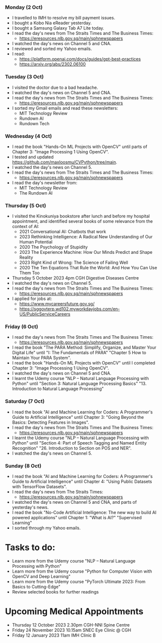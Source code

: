### Monday (2 Oct)
- I travelled to IMH to resolve my bill payment issues.
- I bought a Kobo Nia eReader yesterday.
- I bought a Samsung Galaxy Tab A7 Lite today.  
- I read the day's news from The Straits Times and The Business Times:
    - https://eresources.nlb.gov.sg/main/sphnewspapers
- I watched the day's news on Channel 5 and CNA.  
- I reviewed and sorted my Yahoo emails.  
- I read:
    - https://platform.openai.com/docs/guides/gpt-best-practices
    - https://arxiv.org/abs/2302.06100

### Tuesday (3 Oct)
- I visited the doctor due to a bad headache.  
- I watched the day's news on Channel 5 and CNA.  
- I read the day's news from The Straits Times and The Business Times:
    - https://eresources.nlb.gov.sg/main/sphnewspapers
- I sorted my Gmail emails and read these newsletters:
    - MIT Technology Review
    - Rundown AI
    - Rundown Tech

### Wednesday (4 Oct)
- I read the book "Hands-On ML Projects with OpenCV" until parts of Chapter 3: "Image Processing 1 Using OpenCV".  
- I tested and updated https://github.com/maxloosmu/CVPython/tree/main.  
- I watched the day's news on Channel 5.
- I read the day's news from The Straits Times and The Business Times:
    - https://eresources.nlb.gov.sg/main/sphnewspapers
- I read the day's newsletter from:
    - MIT Technology Review
    - The Rundown AI

### Thursday (5 Oct)
- I visited the Kinokuniya bookstore after lunch and before my hospital appointment, and identified several books of some relevance from the context of AI:
    - 2021 Conversational AI: Chatbots that work
    - 2023 Rethinking Intelligence: A Radical New Understanding of Our Human Potential 
    - 2020 The Psychology of Stupidity
    - 2023 The Experience Machine: How Our Minds Predict and Shape Reality 
    - 2023 Right Kind of Wrong: The Science of Failing Well 
    - 2020 The Ten Equations That Rule the World: And How You Can Use Them Too 
- Thursday 5 October 2023 4pm CGH Digestive Diseases Centre
- I watched the day's news on Channel 5.
- I read the day's news from The Straits Times and The Business Times:
    - https://eresources.nlb.gov.sg/main/sphnewspapers
- I applied for jobs at:
    - https://www.mycareersfuture.gov.sg/
    - https://sggovterp.wd102.myworkdayjobs.com/en-US/PublicServiceCareers

### Friday (6 Oct)
- I read the day's news from The Straits Times and The Business Times:
    - https://eresources.nlb.gov.sg/main/sphnewspapers
- I read the book "The PARA Method: Simplify, Organize, and Master Your Digital Life" until "I: The Fundamentals of PARA" "Chapter 5 How to Maintain Your PARA System".
- I read the book "Hands-On ML Projects with OpenCV" until I completed Chapter 3: "Image Processing 1 Using OpenCV".  
- I watched the day's news on Channel 5 and CNA.
- I learnt the Udemy course "NLP – Natural Language Processing with Python" until "Section 3: Natural Language Processing Basics" "13. Introduction to Natural Language Processing"

### Saturday (7 Oct)
- I read the book "AI and Machine Learning for Coders: A Programmer's Guide to Artificial Intelligence" until Chapter 3: "Going Beyond the Basics: Detecting Features in Images".
- I read the day's news from The Straits Times and The Business Times:
    - https://eresources.nlb.gov.sg/main/sphnewspapers
- I learnt the Udemy course "NLP – Natural Language Processing with Python" until "Section 4: Part of Speech Tagging and Named Entity Recognition" "26. Introduction to Section on POS and NER".  
- I watched the day's news on Channel 5.

### Sunday (8 Oct)
- I read the book "AI and Machine Learning for Coders: A Programmer's Guide to Artificial Intelligence" until Chapter 4: "Using Public Datasets with TensorFlow Datasets".
- I read the day's news from The Straits Times:
    - https://eresources.nlb.gov.sg/main/sphnewspapers
- I watched the day's news on Channel 5 and CNA, and parts of yesterday's news.
- I read the book "No-Code Artificial Intelligence: The new way to build AI powered applications" until Chapter 1: "What is AI?" "Supervised Learning"
- I sorted through my Yahoo emails.


# Tasks to do:
- Learn more from the Udemy course "NLP – Natural Language Processing with Python"
- Learn more from the Udemy course "Python for Computer Vision with OpenCV and Deep Learning"
- Learn more from the Udemy course "PyTorch Ultimate 2023: From Basics to Cutting-Edge"
- Review selected books for further readings

# Upcoming Medical Appointments
- Thursday 12 October 2023 2.30pm CGH-NNI Spine Centre
- Friday 24 November 2023 10.15am SNEC Eye Clinic @ CGH
- Friday 12 January 2023 11am IMH Clinic B